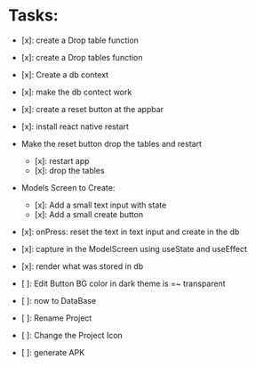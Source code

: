 # Tasks:

- [x]: create a Drop table function
- [x]: create a Drop tables function
- [x]: Create a db context
- [x]: make the db contect work
- [x]: create a reset button at the appbar
- [x]: install react native restart
- Make the reset button drop the tables and restart
  - [x]: restart app
  - [x]: drop the tables
- Models Screen to Create:
  - [x]: Add a small text input with state
  - [x]: Add a small create button
- [x]: onPress: reset the text in text input and create in the db
- [x]: capture in the ModelScreen using useState and useEffect
- [x]: render what was stored in db

- [ ]: Edit Button BG color in dark theme is =~ transparent
- [ ]: now to DataBase
- [ ]: Rename Project
- [ ]: Change the Project Icon
- [ ]: generate APK
